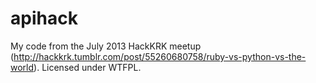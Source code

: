 apihack
=======

My code from the July 2013 HackKRK meetup (http://hackkrk.tumblr.com/post/55260680758/ruby-vs-python-vs-the-world). Licensed under WTFPL.
